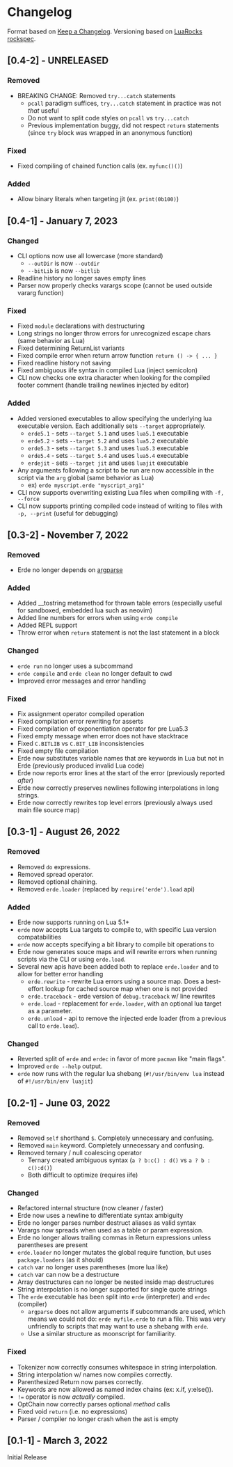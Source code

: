 # Changelog

Format based on [Keep a Changelog](https://keepachangelog.com/en/1.0.0/).
Versioning based on [LuaRocks rockspec](https://github.com/luarocks/luarocks/wiki/Rockspec-format).

## [0.4-2] - UNRELEASED

### Removed
- BREAKING CHANGE: Removed `try...catch` statements
  - `pcall` paradigm suffices, `try...catch` statement in practice was not _that_ useful
  - Do not want to split code styles on `pcall` vs `try...catch`
  - Previous implementation buggy, did not respect `return` statements (since `try` block was wrapped in an anonymous function)

### Fixed
- Fixed compiling of chained function calls (ex. `myfunc()()`)

### Added
- Allow binary literals when targeting jit (ex. `print(0b100)`)

## [0.4-1] - January 7, 2023

### Changed
- CLI options now use all lowercase (more standard)
  - `--outDir` is now `--outdir`
  - `--bitLib` is now `--bitlib`
- Readline history no longer saves empty lines
- Parser now properly checks varargs scope (cannot be used outside vararg function)

### Fixed
- Fixed `module` declarations with destructuring
- Long strings no longer throw errors for unrecognized escape chars (same behavior as Lua)
- Fixed determining ReturnList variants
- Fixed compile error when return arrow function `return () -> { ... }`
- Fixed readline history not saving
- Fixed ambiguous iife syntax in compiled Lua (inject semicolon)
- CLI now checks one extra character when looking for the compiled footer comment (handle trailing newlines injected by editor)

### Added
- Added versioned executables to allow specifying the underlying lua executable version. Each additionally sets `--target` appropriately.
  - `erde5.1` - sets `--target 5.1` and uses `lua5.1` executable
  - `erde5.2` - sets `--target 5.2` and uses `lua5.2` executable
  - `erde5.3` - sets `--target 5.3` and uses `lua5.3` executable
  - `erde5.4` - sets `--target 5.4` and uses `lua5.4` executable
  - `erdejit` - sets `--target jit` and uses `luajit` executable
- Any arguments following a script to be run are now accessible in the script via the `arg` global (same behavior as Lua)
  - ex) `erde myscript.erde "myscript_arg1"`
- CLI now supports overwriting existing Lua files when compiling with `-f, --force`
- CLI now supports printing compiled code instead of writing to files with `-p, --print` (useful for debugging)

## [0.3-2] - November 7, 2022

### Removed
- Erde no longer depends on [argparse](https://luarocks.org/modules/argparse/argparse)

### Added
- Added __tostring metamethod for thrown table errors (especially useful for sandboxed, embedded lua such as neovim)
- Added line numbers for errors when using `erde compile`
- Added REPL support
- Throw error when `return` statement is not the last statement in a block

### Changed
- `erde run` no longer uses a subcommand
- `erde compile` and `erde clean` no longer default to cwd
- Improved error messages and error handling

### Fixed
- Fix assignment operator compiled operation
- Fixed compilation error rewriting for asserts
- Fixed compilation of exponentiation operator for pre Lua5.3
- Fixed empty message when error does not have stacktrace
- Fixed `C.BITLIB` vs `C.BIT_LIB` inconsistencies
- Fixed empty file compilation
- Erde now substitutes variable names that are keywords in Lua but not in Erde (previously produced invalid Lua code)
- Erde now reports error lines at the start of the error (previously reported _after_)
- Erde now correctly preserves newlines following interpolations in long strings.
- Erde now correctly rewrites top level errors (previously always used main file source map)

## [0.3-1] - August 26, 2022

### Removed
- Removed `do` expressions.
- Removed spread operator.
- Removed optional chaining.
- Removed `erde.loader` (replaced by `require('erde').load` api)

### Added
- Erde now supports running on Lua 5.1+
- `erde` now accepts Lua targets to compile to, with specific Lua version compatabilities
- `erde` now accepts specifying a bit library to compile bit operations to
- Erde now generates souce maps and will rewrite errors when running scripts via the CLI or using `erde.load`.
- Several new apis have been added both to replace `erde.loader` and to allow for better error handling
  - `erde.rewrite` - rewrite Lua errors using a source map. Does a best-effort
    lookup for cached source map when one is not provided
  - `erde.traceback` - erde version of `debug.traceback` w/ line rewrites
  - `erde.load` - replacement for `erde.loader`, with an optional lua target
    as a parameter.
  - `erde.unload` - api to remove the injected erde loader (from a previous call
    to `erde.load`).

### Changed
- Reverted split of `erde` and `erdec` in favor of more `pacman` like "main flags".
- Improved `erde --help` output.
- `erde` now runs with the regular lua shebang (`#!/usr/bin/env lua` instead of `#!/usr/bin/env luajit`)

## [0.2-1] - June 03, 2022

### Removed
- Removed `self` shorthand `$`. Completely unnecessary and confusing.
- Removed `main` keyword. Completely unnecessary and confusing.
- Removed ternary / null coalescing operator
  - Ternary created ambiguous syntax (`a ? b:c() : d()` vs `a ? b : c():d()`)
  - Both difficult to optimize (requires iife)

### Changed
- Refactored internal structure (now cleaner / faster)
- Erde now uses a newline to differentiate syntax ambiguity
- Erde no longer parses number destruct aliases as valid syntax
- Varargs now spreads when used as a table or param expression.
- Erde no longer allows trailing commas in Return expressions unless parentheses are present
- `erde.loader` no longer mutates the global require function, but uses `package.loaders` (as it should)
- `catch` var no longer uses parentheses (more lua like)
- `catch` var can now be a destructure
- Array destructures can no longer be nested inside map destructures
- String interpolation is no longer supported for single quote strings
- The `erde` executable has been split into `erde` (interpreter) and `erdec` (compiler)
  - `argparse` does not allow arguments if subcommands are used, which means we
    could not do: `erde myfile.erde` to run a file. This was very unfriendly to
    scripts that may want to use a shebang with `erde`.
  - Use a similar structure as moonscript for familiarity.

### Fixed
- Tokenizer now correctly consumes whitespace in string interpolation.
- String interpolation w/ names now compiles correctly.
- Parenthesized Return now parses correctly.
- Keywords are now allowed as named index chains (ex: x.if, y:else()).
- `!=` operator is now _actually_ compiled.
- OptChain now correctly parses optional _method_ calls
- Fixed void `return` (i.e. no expressions)
- Parser / compiler no longer crash when the ast is empty

## [0.1-1] - March 3, 2022

Initial Release
